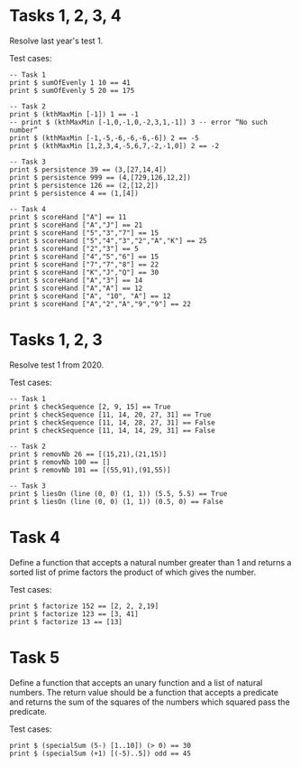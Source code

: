 # Tasks 1, 2, 3, 4

Resolve last year's test 1.

Test cases:

    -- Task 1
    print $ sumOfEvenly 1 10 == 41
    print $ sumOfEvenly 5 20 == 175

    -- Task 2
    print $ (kthMaxMin [-1]) 1 == -1
    -- print $ (kthMaxMin [-1,0,-1,0,-2,3,1,-1]) 3 -- error “No such number”
    print $ (kthMaxMin [-1,-5,-6,-6,-6,-6]) 2 == -5
    print $ (kthMaxMin [1,2,3,4,-5,6,7,-2,-1,0]) 2 == -2

    -- Task 3
    print $ persistence 39 == (3,[27,14,4])
    print $ persistence 999 == (4,[729,126,12,2])
    print $ persistence 126 == (2,[12,2])
    print $ persistence 4 == (1,[4])

    -- Task 4
    print $ scoreHand ["A"] == 11
    print $ scoreHand ["A","J"] == 21
    print $ scoreHand ["5","3","7"] == 15
    print $ scoreHand ["5","4","3","2","A","K"] == 25
    print $ scoreHand ["2","3"] == 5
    print $ scoreHand ["4","5","6"] == 15
    print $ scoreHand ["7","7","8"] == 22
    print $ scoreHand ["K","J","Q"] == 30
    print $ scoreHand ["A","3"] == 14
    print $ scoreHand ["A","A"] == 12
    print $ scoreHand ["A", "10", "A"] == 12
    print $ scoreHand ["A","2","A","9","9"] == 22

# Tasks 1, 2, 3

Resolve test 1 from 2020.

Test cases:

    -- Task 1
    print $ checkSequence [2, 9, 15] == True
    print $ checkSequence [11, 14, 20, 27, 31] == True
    print $ checkSequence [11, 14, 28, 27, 31] == False
    print $ checkSequence [11, 14, 14, 29, 31] == False

    -- Task 2
    print $ removNb 26 == [(15,21),(21,15)]
    print $ removNb 100 == []
    print $ removNb 101 == [(55,91),(91,55)]

    -- Task 3
    print $ liesOn (line (0, 0) (1, 1)) (5.5, 5.5) == True
    print $ liesOn (line (0, 0) (1, 1)) (0.5, 0) == False

# Task 4

Define a function that accepts a natural number greater than 1 and returns a sorted list of prime factors the product of which gives the number.

Test cases:

    print $ factorize 152 == [2, 2, 2,19]
    print $ factorize 123 == [3, 41]
    print $ factorize 13 == [13]

# Task 5

Define a function that accepts an unary function and a list of natural numbers. The return value should be a function that accepts a predicate and returns the sum of the squares of the numbers which squared pass the predicate.

Test cases:

    print $ (specialSum (5-) [1..10]) (> 0) == 30
    print $ (specialSum (+1) [(-5)..5]) odd == 45
